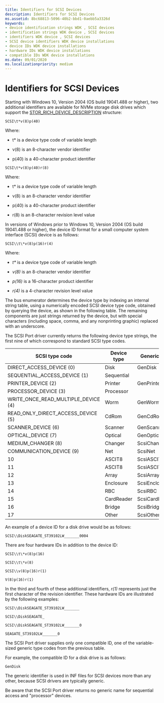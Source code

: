 ```yaml
---
title: Identifiers for SCSI Devices
description: Identifiers for SCSI Devices
ms.assetid: 8bc68813-5096-40b2-bbd1-0aebb5a3326d
keywords:
- device identification strings WDK , SCSI devices
- identification strings WDK device , SCSI devices
- identifiers WDK device , SCSI devices
- SCSI device identifiers WDK device installations
- device IDs WDK device installations
- hardware IDs WDK device installations
- compatible IDs WDK device installations
ms.date: 09/01/2020
ms.localizationpriority: medium
---
```


# Identifiers for SCSI Devices

Starting with Windows 10, Version 2004 (OS build 19041.488 or higher), two additional identifiers are available for NVMe storage disk drives which support the [STOR_RICH_DEVICE_DESCRIPTION](/windows-hardware/drivers/ddi/storport/ns-storport-_stor_rich_device_description) structure:

`SCSI\t*v(8)p(40)`

Where:

- t* is a device type code of variable length

- v(8) is an 8-character vendor identifier

- p(40) is a 40-character product identifier

`SCSI\t*v(8)p(40)r(8)`

Where:

- t* is a device type code of variable length

- v(8) is an 8-character vendor identifier

- p(40) is a 40-character product identifier

- r(8) is an 8-character revision level value

In versions of Windows prior to Windows 10, Version 2004 (OS build 19041.488 or higher), the device ID format for a small computer system interface (SCSI) device is as follows:

`SCSI\\t\*v(8)p(16)r(4)`

Where:

- *t\** is a device type code of variable length

- *v(8)* is an 8-character vendor identifier

- *p(16)* is a 16-character product identifier

- *r(4)* is a 4-character revision level value

The bus enumerator determines the device type by indexing an internal string table, using a numerically encoded SCSI device type code, obtained by querying the device, as shown in the following table. The remaining components are just strings returned by the device, but with special characters (including space, comma, and any nonprinting graphic) replaced with an underscore.

The SCSI Port driver currently returns the following device type strings, the first nine of which correspond to standard SCSI type codes.

| SCSI type code | Device type | Generic type | Peripheral ID |
|--|--|--|--|
| DIRECT_ACCESS_DEVICE (0) | Disk | GenDisk | DiskPeripheral |
| SEQUENTIAL_ACCESS_DEVICE (1) | Sequential |  | TapePeripheral |
| PRINTER_DEVICE (2) | Printer | GenPrinter | PrinterPeripheral |
| PROCESSOR_DEVICE (3) | Processor |  | OtherPeripheral |
| WRITE_ONCE_READ_MULTIPLE_DEVICE (4) | Worm | GenWorm | WormPeripheral |
| READ_ONLY_DIRECT_ACCESS_DEVICE (5) | CdRom | GenCdRom | CdRomPeripheral |
| SCANNER_DEVICE (6) | Scanner | GenScanner | ScannerPeripheral |
| OPTICAL_DEVICE (7) | Optical | GenOptical | OpticalDiskPeripheral |
| MEDIUM_CHANGER (8) | Changer | ScsiChanger | MediumChangerPeripheral |
| COMMUNICATION_DEVICE (9) | Net | ScsiNet | CommunicationsPeripheral |
| 10 | ASCIT8 | ScsiASCIT8 | ASCPrePressGraphicsPeripheral |
| 11 | ASCIT8 | ScsiASCIT8 | ASCPrePressGraphicsPeripheral |
| 12 | Array | ScsiArray | ArrayPeripheral |
| 13 | Enclosure | ScsiEnclosure | EnclosurePeripheral |
| 14 | RBC | ScsiRBC | RBCPeripheral |
| 15 | CardReader | ScsiCardReader | CardReaderPeripheral |
| 16 | Bridge | ScsiBridge | BridgePeripheral |
| 17 | Other | ScsiOther | OtherPeripheral |

An example of a device ID for a disk drive would be as follows:

`SCSI\\DiskSEAGATE_ST39102LW_______0004`

There are four hardware IDs in addition to the device ID:

`SCSI\\t\*v(8)p(16)`

`SCSI\\t\*v(8)`

`SCSI\\v(8)p(16)r(1)`

`V(8)p(16)r(1)`

In the third and fourth of these additional identifiers, *r(1)* represents just the first character of the revision identifier. These hardware IDs are illustrated by the following examples:

`SCSI\\DiskSEAGATE_ST39102LW_______`

`SCSI\\DiskSEAGATE_`

`SCSI\\DiskSEAGATE_ST39102LW_______0`

`SEAGATE_ST39102LW_______0`

The SCSI Port driver supplies only one compatible ID, one of the variable-sized generic type codes from the previous table.

For example, the compatible ID for a disk drive is as follows:

`GenDisk`

The generic identifier is used in INF files for SCSI devices more than any other, because SCSI drivers are typically generic.

Be aware that the SCSI Port driver returns no generic name for sequential access and "processor" devices.
